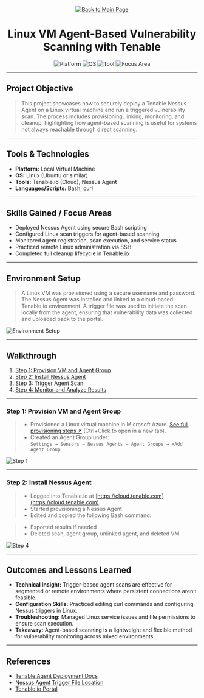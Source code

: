 <p align="center">
  <a href="https://github.com/Samuel-Cavada" target="_blank">
    <img src="https://img.shields.io/badge/Back_to_Main_Page-000000?style=for-the-badge&logo=github&logoColor=white" alt="Back to Main Page"/>
  </a>
</p>

<h1 align="center">Linux VM Agent-Based Vulnerability Scanning with Tenable</h1>

<p align="center">
  <img src="https://img.shields.io/badge/Platform-Local%20VM-0078D4?style=for-the-badge&logo=linux&logoColor=white" alt="Platform" />
  <img src="https://img.shields.io/badge/OS-Linux-0078D6?style=for-the-badge&logo=linux&logoColor=white" alt="OS" />
  <img src="https://img.shields.io/badge/Tool-Tenable.io-00B388?style=for-the-badge&logo=tenable&logoColor=white" alt="Tool" />
  <img src="https://img.shields.io/badge/Focus-Agent%20Based%20Scanning-orange?style=for-the-badge" alt="Focus Area" />
</p>

---

## Project Objective
> This project showcases how to securely deploy a Tenable Nessus Agent on a Linux virtual machine and run a triggered vulnerability scan. The process includes provisioning, linking, monitoring, and cleanup, highlighting how agent-based scanning is useful for systems not always reachable through direct scanning.

---

## Tools & Technologies
- **Platform:** Local Virtual Machine
- **OS:** Linux (Ubuntu or similar)
- **Tools:** Tenable.io (Cloud), Nessus Agent
- **Languages/Scripts:** Bash, curl

---

## Skills Gained / Focus Areas
- Deployed Nessus Agent using secure Bash scripting
- Configured Linux scan triggers for agent-based scanning
- Monitored agent registration, scan execution, and service status
- Practiced remote Linux administration via SSH
- Completed full cleanup lifecycle in Tenable.io

---

## Environment Setup
> A Linux VM was provisioned using a secure username and password. The Nessus Agent was installed and linked to a cloud-based Tenable.io environment. A trigger file was used to initiate the scan locally from the agent, ensuring that vulnerability data was collected and uploaded back to the portal.

![Environment Setup](assets/images/setup.jpg)

---

## Walkthrough
1. [Step 1: Provision VM and Agent Group](#step-1-provision-vm-and-agent-group)
2. [Step 2: Install Nessus Agent](#step-2-install-nessus-agent)
3. [Step 3: Trigger Agent Scan](#step-3-trigger-agent-scan)
4. [Step 4: Monitor and Analyze Results](#step-4-monitor-and-analyze-results)

---

### Step 1: Provision VM and Agent Group
> - Provisioned a Linux virtual machine in Microsoft Azure. [See full provisioning steps ↗](https://github.com/Samuel-Cavada/Azure-VM-Build-Linux) (Ctrl+Click to open in a new tab).
> - Created an Agent Group under:  
  `Settings → Sensors → Nessus Agents → Agent Groups → +Add Agent Group`

![Step 1](assets/images/step1.jpg)

---

### Step 2: Install Nessus Agent
> - Logged into Tenable.io at [https://cloud.tenable.com](https://cloud.tenable.com)
> - Started provisioning a Nessus Agent  
> - Edited and copied the following Bash command:


> - Exported results if needed  
> - Deleted scan, agent group, unlinked agent, and deleted VM

![Step 4](assets/images/step4.jpg)

---

## Outcomes and Lessons Learned
- **Technical Insight:** Trigger-based agent scans are effective for segmented or remote environments where persistent connections aren’t feasible.
- **Configuration Skills:** Practiced editing curl commands and configuring Nessus triggers in Linux.
- **Troubleshooting:** Managed Linux service issues and file permissions to ensure scan execution.
- **Takeaway:** Agent-based scanning is a lightweight and flexible method for vulnerability monitoring across mixed environments.

---

## References
- [Tenable Agent Deployment Docs](https://docs.tenable.com/cloud/Content/NessusAgents/Install.htm)
- [Nessus Agent Trigger File Location](https://docs.tenable.com/cloud/Content/NessusAgents/TriggerScan.htm)
- [Tenable.io Portal](https://cloud.tenable.com/)


